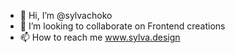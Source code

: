 - 👋 Hi, I’m @sylvachoko
- 💞️ I’m looking to collaborate on Frontend creations
- 📫 How to reach me www.sylva.design

<!---
sylvachoko/sylvachoko is a ✨ special ✨ repository because its `README.md` (this file) appears on your GitHub profile.
You can click the Preview link to take a look at your changes.
--->
